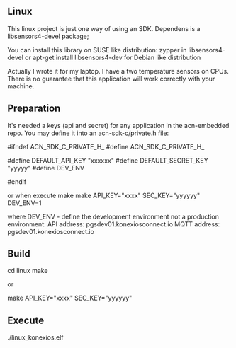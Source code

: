 ## Linux ##

This linux project is just one way of using an SDK. 
Dependens is a libsensors4-devel package; 

You can install this library on SUSE like distribution:
zypper in libsensors4-devel
or
apt-get install libsensors4-dev
for Debian like distribution

Actually I wrote it for my laptop. I have a two temperature sensors on CPUs.
There is no guarantee that this application will work correctly with your machine.

## Preparation ##

It's needed a keys (api and secret) for any application in the acn-embedded repo.
You may define it into an acn-sdk-c/private.h file:

#ifndef ACN_SDK_C_PRIVATE_H_
#define ACN_SDK_C_PRIVATE_H_

#define DEFAULT_API_KEY "xxxxxx"
#define DEFAULT_SECRET_KEY "yyyyy"
#define DEV_ENV

#endif


or when execute make
make API_KEY="xxxx" SEC_KEY="yyyyyy" DEV_ENV=1

where DEV_ENV - define the development environment not a production environment:
API address: pgsdev01.konexiosconnect.io
MQTT address: pgsdev01.konexiosconnect.io


## Build ##

cd linux
make

or

make API_KEY="xxxx" SEC_KEY="yyyyyy"

## Execute ##
./linux_konexios.elf

